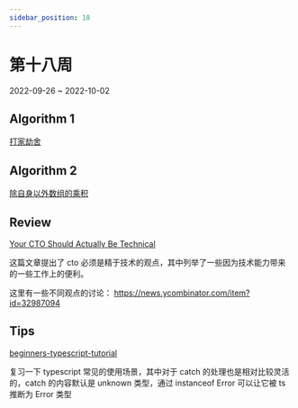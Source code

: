 ```yaml
---
sidebar_position: 18
---
```


# 第十八周

2022-09-26 ~ 2022-10-02

## Algorithm 1

[打家劫舍](https://github.com/JunwuHuang/leetcode-daily/blob/master/house-robber/%E6%89%93%E5%AE%B6%E5%8A%AB%E8%88%8D.md)

## Algorithm 2

[除自身以外数组的乘积](https://github.com/JunwuHuang/leetcode-daily/blob/master/product-of-array-except-self/%E9%99%A4%E8%87%AA%E8%BA%AB%E4%BB%A5%E5%A4%96%E6%95%B0%E7%BB%84%E7%9A%84%E4%B9%98%E7%A7%AF.md)

## Review

[Your CTO Should Actually Be Technical](https://blog.southparkcommons.com/your-cto-should-actually-be-technical/)

这篇文章提出了 cto 必须是精于技术的观点，其中列举了一些因为技术能力带来的一些工作上的便利。

这里有一些不同观点的讨论：
https://news.ycombinator.com/item?id=32987094

## Tips

[beginners-typescript-tutorial](https://github.com/total-typescript/beginners-typescript-tutorial)

复习一下 typescript 常见的使用场景，其中对于 catch 的处理也是相对比较灵活的，catch 的内容默认是 unknown 类型，通过 instanceof Error 可以让它被 ts 推断为 Error 类型
